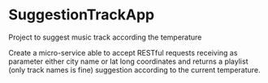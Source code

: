 # SuggestionTrackApp
Project to suggest music track according the temperature

Create a micro-service able to accept RESTful requests receiving as parameter either city name or lat long coordinates and returns a playlist (only track names is fine) suggestion according to the current temperature.

